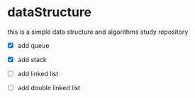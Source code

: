 # dataStructure
this is a simple data structure and algorithms study repository

- [X] add queue
- [X] add stack
- [ ] add linked list
- [ ] add double linked list

